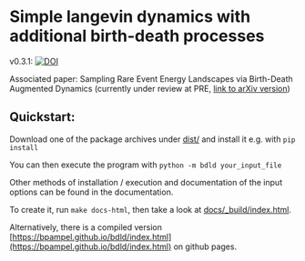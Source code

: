 # Simple langevin dynamics with additional birth-death processes

v0.3.1: [![DOI](https://zenodo.org/badge/444764309.svg)](https://zenodo.org/badge/latestdoi/444764309)

Associated paper: Sampling Rare Event Energy Landscapes via Birth-Death Augmented Dynamics
(currently under review at PRE, [link to arXiv version](https://arxiv.org/abs/2209.00607))

## Quickstart:
Download one of the package archives under [dist/](dist/) and install it e.g. with `pip install`

You can then execute the program with `python -m bdld your_input_file`

Other methods of installation / execution and documentation of the input options can be found in the documentation.

To create it, run `make docs-html`, then take a look at [docs/_build/index.html](docs/_build/index.html).

Alternatively, there is a compiled version [https://bpampel.github.io/bdld/index.html](https://bpampel.github.io/bdld/index.html) on github pages.
